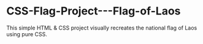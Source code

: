 # CSS-Flag-Project---Flag-of-Laos
This simple HTML &amp; CSS project visually recreates the national flag of Laos using pure CSS.
